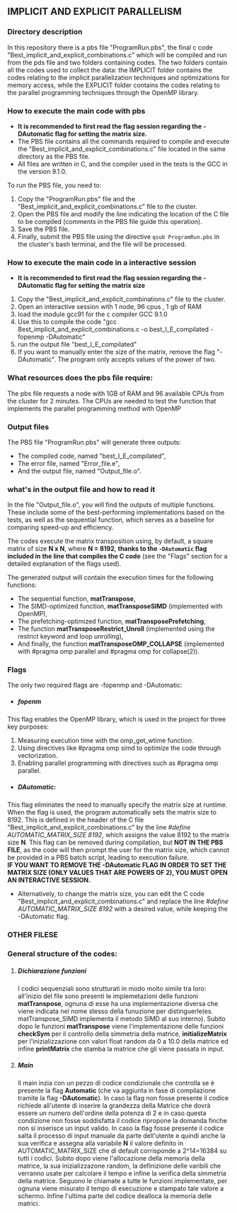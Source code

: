## IMPLICIT AND EXPLICIT PARALLELISM
### Directory description 
In this repository there is a pbs file "ProgramRun.pbs", the final c code "Best_implicit_and_explicit_combinations.c" which will be compiled and run from the pds file and two folders containing codes. The two folders contain all the codes used to collect the data: the IMPLICIT folder contains the codes relating to the implicit parallelization techniques and optimizations for memory access, while the EXPLICIT folder contains the codes relating to the parallel programming techniques through the OpenMP library.

### How to execute the main code with pbs
- __It is recommended to first read the flag session regarding the -DAutomatic flag for setting the matrix size.__   
- The PBS file contains all the commands required to compile and execute the "Best_implicit_and_explicit_combinations.c" file located in the same directory as the PBS file.  
- All files are written in C, and the compiler used in the tests is the GCC in the version 9.1.0.  

To run the PBS file, you need to:  
1. Copy the "ProgramRun.pbs" file and the "Best_implicit_and_explicit_combinations.c" file to the cluster.  
2. Open the PBS file and modify the line indicating the location of the C file to be compiled (comments in the PBS file guide this operation).  
3. Save the PBS file.  
4. Finally, submit the PBS file using the directive `qsub ProgramRun.pbs` in the cluster's bash terminal, and the file will be processed.

### How to execute the main code in a interactive session
- __It is recommended to first read the flag session regarding the -DAutomatic flag for setting the matrix size__       
1. Copy the "Best_implicit_and_explicit_combinations.c" file to the cluster.
2. Open an interactive session with 1 node, 96 cpus , 1 gb of RAM
3. load the module gcc91 for the c compiler GCC 9.1.0
4. Use this to compile the code "gcc Best_implicit_and_explicit_combinations.c -o best_I_E_compilated -fopenmp -DAutomatic"
5. run the output file "best_I_E_compilated"
6. If you want to manually enter the size of the matrix, remove the flag "-DAutomatic". The program only accepts values ​​of the power of two.

### What resources does the pbs file require:
The pbs file requests a node with 1GB of RAM and 96 available CPUs from the cluster for 2 minutes. The CPUs are needed to test the function that implements the parallel programming method with OpenMP

### Output files
The PBS file "ProgramRun.pbs" will generate three outputs:  
- The compiled code, named "best_I_E_compilated",  
- The error file, named "Error_file.e",  
- And the output file, named "Output_file.o".  

### what's in the output file and how to read it
In the file "Output_file.o", you will find the outputs of multiple functions. These include some of the best-performing implementations based on the tests, as well as the sequential function, which serves as a baseline for comparing speed-up and efficiency.  

The codes execute the matrix transposition using, by default, a square matrix of size **N x N**, where **N = 8192**, __thanks to the `-DAutomatic` flag included in the line that compiles the C code__ (see the "Flags" section for a detailed explanation of the flags used).  

The generated output will contain the execution times for the following functions:  
- The sequential function, __matTranspose__,  
- The SIMD-optimized function, __matTransposeSIMD__ (implemented with OpenMP),  
- The prefetching-optimized function, __matTransposePrefetching__,  
- The function __matTransposeRestrict_Unroll__ (implemented using the restrict keyword and loop unrolling),  
- And finally, the function __matTransposeOMP_COLLAPSE__ (implemented with #pragma omp parallel and #pragma omp for collapse(2)).  



### Flags 
The only two required flags are -fopenmp and -DAutomatic:
- ##### fopenm
This flag enables the OpenMP library, which is used in the project for three key purposes:
1. Measuring execution time with the omp_get_wtime function.
2. Using directives like #pragma omp simd to optimize the code through vectorization.
3. Enabling parallel programming with directives such as #pragma omp parallel.

- ##### DAutomatic:
This flag eliminates the need to manually specify the matrix size at runtime. When the flag is used, the program automatically sets the matrix size to 8192. This is defined in the header of the C file "Best_implicit_and_explicit_combinations.c" by the line *#define AUTOMATIC_MATRIX_SIZE 8192*, which assigns the value 8192 to the matrix size **N**. This flag can be removed during compilation, but __NOT IN THE PBS FILE__, as the code will then prompt the user for the matrix size, which cannot be provided in a PBS batch script, leading to execution failure.   
__IF YOU WANT TO REMOVE THE -DAutomatic FLAG IN ORDER TO SET THE MATRIX SIZE  (ONLY VALUES THAT ARE POWERS OF 2), YOU MUST OPEN AN INTERACTIVE SESSION.__   

- Alternatively, to change the matrix size, you can edit the C code "Best_implicit_and_explicit_combinations.c" and replace the line *#define AUTOMATIC_MATRIX_SIZE 8192* with a desired value, while keeping the -DAutomatic flag.



### OTHER FILESE



### General structure of the codes:
1. ##### Dichiarazione funzioni
   I codici sequenziali sono strutturati in modo molto simile tra loro: all'inizio del file sono presenti le implemetazioni delle funzioni __matTranspose__, ognuna di esse ha una implementazione diversa che viene indicata nel nome stesso della funuzione per distinguerle(es. matTranspose_SIMD implementa il metodo SIMD al suo interno). Subito dopo le funzioni __matTranspose__ viene l'implementazione delle funzioni __checkSym__ per il controllo della simmetria della matrice, __initializeMatrix__ per l'inizializzazione con valori float random da 0 a 10.0 della matrice ed infine __printMatrix__ che stamba la matrice che gli viene passata in input.

2. ##### Main
   Il main inzia con un pezzo di codice condizionale che controlla se è presente la flag **Automatic** (che va aggiunta in fase di compilazione tramite la flag **-DAutomatic**). In caso la flag non fosse presente  il codice richiede all'utente di inserire la grandezza della Matrice che dovrà essere un numero dell'ordine della potenza di 2 e in caso questa condizione non fosse soddisfatta il codice ripropone la domanda finche non si inserisce un input valido. In caso la flag fosse presente il codice salta il processo di input manuale da parte dell'utente e quindi anche la sua verifica e assegna alla variabile **N** il valore definito in AUTOMATIC_MATRIX_SIZE che di default corrisponde a 2^14=16384 su tutti i codici.
Subito dopo viene l'allocazione della memoria della matrice, la sua inizializzazone random, la definizione delle varibili che verranno usate per calcolare il tempo e infine la verifica della simmetria della matrice.
Seguono le chiamate a tutte le funzioni implementate, per ognuna viene misurato il tempo di esecuzione e stampato tale valore a schermo.
Infine l'ultima parte del codice dealloca la memoria delle matrici.











